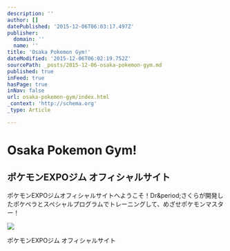 ```yaml
---
description: ''
author: []
datePublished: '2015-12-06T06:03:17.497Z'
publisher:
  domain: ''
  name: ''
title: 'Osaka Pokemon Gym!'
dateModified: '2015-12-06T06:02:19.752Z'
sourcePath: _posts/2015-12-06-osaka-pokemon-gym.md
published: true
inFeed: true
hasPage: true
inNav: false
url: osaka-pokemon-gym/index.html
_context: 'http://schema.org'
_type: Article

---
```

# Osaka Pokemon Gym!

<article style=""><h1>ポケモンEXPOジム オフィシャルサイト</h1><p>ポケモンEXPOジムオフィシャルサイトへようこそ！Dr&amp;period;さくらが開発したポケペラとスペシャルプログラムでトレーニングして、めざせポケモンマスター！</p><img src="http://www.pokemon-expo-gym.jp/images/og_img.png" /></article>

ポケモンEXPOジム オフィシャルサイト